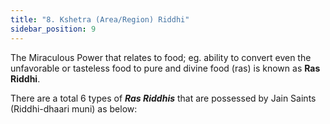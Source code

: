 ```yaml
---
title: "8. Kshetra (Area/Region) Riddhi"
sidebar_position: 9
---    
```


The Miraculous Power that relates to food; eg. ability to convert even the unfavorable or tasteless food to pure and divine food (ras) is known as **Ras Riddhi**. 

There are a total 6 types of ***Ras Riddhis*** that are possessed by Jain Saints (Riddhi-dhaari muni) as below:  